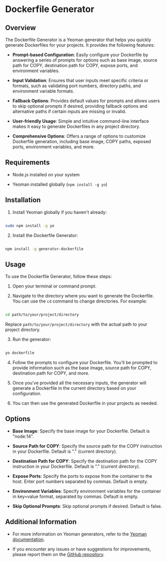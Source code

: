 
# Dockerfile Generator

  

## Overview

  

The Dockerfile Generator is a Yeoman generator that helps you quickly generate Dockerfiles for your projects. It provides the following features:

  

- **Prompt-based Configuration**: Easily configure your Dockerfile by answering a series of prompts for options such as base image, source path for COPY, destination path for COPY, expose ports, and environment variables.

- **Input Validation**: Ensures that user inputs meet specific criteria or formats, such as validating port numbers, directory paths, and environment variable formats.

- **Fallback Options**: Provides default values for prompts and allows users to skip optional prompts if desired, providing fallback options and alternative paths if certain inputs are missing or invalid.

- **User-friendly Usage**: Simple and intuitive command-line interface makes it easy to generate Dockerfiles in any project directory.

- **Comprehensive Options**: Offers a range of options to customize Dockerfile generation, including base image, COPY paths, exposed ports, environment variables, and more.

  

## Requirements

  

- Node.js installed on your system

- Yeoman installed globally (`npm install -g yo`)

  

## Installation

  

1. Install Yeoman globally if you haven't already:

  

```bash

sudo npm install -g yo

```

  

2. Install the Dockerfile Generator:

  

```bash

npm install -g generator-dockerfile

```

  

## Usage

  

To use the Dockerfile Generator, follow these steps:

  

1. Open your terminal or command prompt.

  

2. Navigate to the directory where you want to generate the Dockerfile. You can use the `cd` command to change directories. For example:

  

```bash

cd path/to/your/project/directory

```

  

Replace `path/to/your/project/directory` with the actual path to your project directory.

  

3. Run the generator:

  

```bash

yo dockerfile

```

  

4. Follow the prompts to configure your Dockerfile. You'll be prompted to provide information such as the base image, source path for COPY, destination path for COPY, and more.

  

5. Once you've provided all the necessary inputs, the generator will generate a Dockerfile in the current directory based on your configuration.

  

6. You can then use the generated Dockerfile in your projects as needed.

  

## Options

  

- **Base Image**: Specify the base image for your Dockerfile. Default is "node:14".

- **Source Path for COPY**: Specify the source path for the COPY instruction in your Dockerfile. Default is "." (current directory).

- **Destination Path for COPY**: Specify the destination path for the COPY instruction in your Dockerfile. Default is "." (current directory).

- **Expose Ports**: Specify the ports to expose from the container to the host. Enter port numbers separated by commas. Default is empty.

- **Environment Variables**: Specify environment variables for the container in key=value format, separated by commas. Default is empty.

- **Skip Optional Prompts**: Skip optional prompts if desired. Default is false.

  

## Additional Information

  

- For more information on Yeoman generators, refer to the [Yeoman documentation](https://yeoman.io/).

- If you encounter any issues or have suggestions for improvements, please report them on the [GitHub repository](https://github.com/DiogoAngelim/generator-dockerfile).
